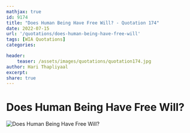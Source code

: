 ```yaml
---
mathjax: true
id: 9174
title: "Does Human Being Have Free Will? - Quotation 174"
date: 2022-07-15
url: '/quotations/does-human-being-have-free-will'
tags: [WIA Quotations] 
categories: 

header:
    teaser: /assets/images/quotations/quotation174.jpg
author: Hari Thapliyaal 
excerpt:
share: true 
---
```


# Does Human Being Have Free Will?

![Does Human Being Have Free Will?](/assets/images/quotations/quotation174.jpg)
